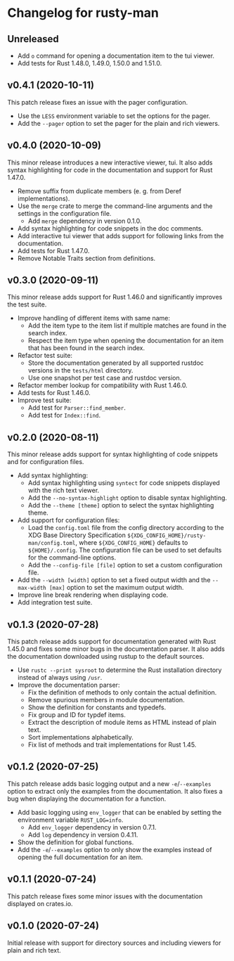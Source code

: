 <!---
SPDX-FileCopyrightText: 2020 Robin Krahl <robin.krahl@ireas.org>
SPDX-License-Identifier: MIT
-->

# Changelog for rusty-man

## Unreleased

- Add `o` command for opening a documentation item to the tui viewer.
- Add tests for Rust 1.48.0, 1.49.0, 1.50.0 and 1.51.0.

## v0.4.1 (2020-10-11)

This patch release fixes an issue with the pager configuration.

- Use the `LESS` environment variable to set the options for the pager.
- Add the `--pager` option to set the pager for the plain and rich viewers.

## v0.4.0 (2020-10-09)

This minor release introduces a new interactive viewer, tui.  It also adds
syntax highlighting for code in the documentation and support for Rust 1.47.0.

- Remove suffix from duplicate members (e. g. from Deref implementations).
- Use the `merge` crate to merge the command-line arguments and the settings in
  the configuration file.
  - Add `merge` dependency in version 0.1.0.
- Add syntax highlighting for code snippets in the doc comments.
- Add interactive tui viewer that adds support for following links from the
  documentation.
- Add tests for Rust 1.47.0.
- Remove Notable Traits section from definitions.

## v0.3.0 (2020-09-11)

This minor release adds support for Rust 1.46.0 and significantly improves the
test suite.

- Improve handling of different items with same name:
  - Add the item type to the item list if multiple matches are found in the
    search index.
  - Respect the item type when opening the documentation for an item that has
    been found in the search index.
- Refactor test suite:
  - Store the documentation generated by all supported rustdoc versions in the
    `tests/html` directory.
  - Use one snapshot per test case and rustdoc version.
- Refactor member lookup for compatibility with Rust 1.46.0.
- Add tests for Rust 1.46.0.
- Improve test suite:
  - Add test for `Parser::find_member`.
  - Add test for `Index::find`.

## v0.2.0 (2020-08-11)

This minor release adds support for syntax highlighting of code snippets and
for configuration files.

- Add syntax highlighting:
  - Add syntax highlighting using `syntect` for code snippets displayed with
    the rich text viewer.
  - Add the `--no-syntax-highlight` option to disable syntax highlighting.
  - Add the `--theme [theme]` option to select the syntax highlighting theme.
- Add support for configuration files:
  - Load the `config.toml` file from the config directory according to the XDG
    Base Directory Specification `${XDG_CONFIG_HOME}/rusty-man/config.toml`,
    where `${XDG_CONFIG_HOME}` defaults to `${HOME}/.config`.  The
    configuration file can be used to set defaults for the command-line
    options.
  - Add the `--config-file [file]` option to set a custom configuration file.
- Add the `--width [width]` option to set a fixed output width and the
  `--max-width [max]` option to set the maximum output width.
- Improve line break rendering when displaying code.
- Add integration test suite.

## v0.1.3 (2020-07-28)

This patch release adds support for documentation generated with Rust 1.45.0
and fixes some minor bugs in the documentation parser.  It also adds the
documentation downloaded using rustup to the default sources.

- Use `rustc --print sysroot` to determine the Rust installation directory
  instead of always using `/usr`.
- Improve the documentation parser:
  - Fix the definition of methods to only contain the actual definition.
  - Remove spurious members in module documentation.
  - Show the definition for constants and typedefs.
  - Fix group and ID for typdef items.
  - Extract the description of module items as HTML instead of plain text.
  - Sort implementations alphabetically.
  - Fix list of methods and trait implementations for Rust 1.45.

## v0.1.2 (2020-07-25)

This patch release adds basic logging output and a new `-e`/`--examples` option
to extract only the examples from the documentation.  It also fixes a bug when
displaying the documentation for a function.

- Add basic logging using `env_logger` that can be enabled by setting the
  environment variable `RUST_LOG=info`.
  - Add `env_logger` dependency in version 0.7.1.
  - Add `log` dependency in version 0.4.11.
- Show the definition for global functions.
- Add the `-e`/`--examples` option to only show the examples instead of opening
  the full documentation for an item.

## v0.1.1 (2020-07-24)

This patch release fixes some minor issues with the documentation displayed on
crates.io.

## v0.1.0 (2020-07-24)

Initial release with support for directory sources and including viewers for
plain and rich text.
